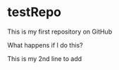 # testRepo
This is my first repository on GitHub

What happens if I do this?

This is my 2nd line to add
